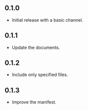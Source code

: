 ## 0.1.0

- Initial release with a basic channel.

## 0.1.1

- Update the documents.

## 0.1.2

- Include only specified files.

## 0.1.3

- Improve the manifest.
